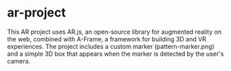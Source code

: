 # ar-project
This AR project uses AR.js, an open-source library for augmented reality on the web, combined with A-Frame, a framework for building 3D and VR experiences. The project includes a custom marker (pattern-marker.png) and a simple 3D box that appears when the marker is detected by the user's camera.

